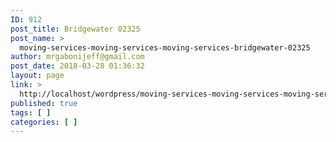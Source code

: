 ```yaml
---
ID: 912
post_title: Bridgewater 02325
post_name: >
  moving-services-moving-services-moving-services-bridgewater-02325
author: mrgabonijeff@gmail.com
post_date: 2018-03-28 01:36:32
layout: page
link: >
  http://localhost/wordpress/moving-services-moving-services-moving-services-bridgewater-02325/
published: true
tags: [ ]
categories: [ ]
---
```

